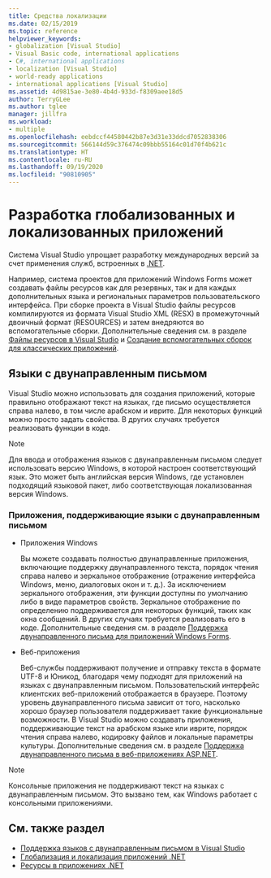 ```yaml
---
title: Средства локализации
ms.date: 02/15/2019
ms.topic: reference
helpviewer_keywords:
- globalization [Visual Studio]
- Visual Basic code, international applications
- C#, international applications
- localization [Visual Studio]
- world-ready applications
- international applications [Visual Studio]
ms.assetid: 4d9815ae-3e80-4b4d-933d-f8309aee18d5
author: TerryGLee
ms.author: tglee
manager: jillfra
ms.workload:
- multiple
ms.openlocfilehash: eebdccf44580442b87e3d31e33ddcd7052838306
ms.sourcegitcommit: 566144d59c376474c09bbb55164c01d70f4b621c
ms.translationtype: HT
ms.contentlocale: ru-RU
ms.lasthandoff: 09/19/2020
ms.locfileid: "90810905"
---
```

# <a name="develop-globalized-and-localized-apps"></a>Разработка глобализованных и локализованных приложений

Система Visual Studio упрощает разработку международных версий за счет применения служб, встроенных в [.NET](/dotnet/standard/globalization-localization/).

Например, система проектов для приложений Windows Forms может создавать файлы ресурсов как для резервных, так и для каждых дополнительных языка и региональных параметров пользовательского интерфейса. При сборке проекта в Visual Studio файлы ресурсов компилируются из формата Visual Studio XML (RESX) в промежуточный двоичный формат (RESOURCES) и затем внедряются во вспомогательные сборки. Дополнительные сведения см. в разделе [Файлы ресурсов в Visual Studio](/dotnet/framework/resources/creating-resource-files-for-desktop-apps#VSResFiles) и [Создание вспомогательных сборок для классических приложений](/dotnet/framework/resources/creating-satellite-assemblies-for-desktop-apps).

## <a name="bidirectional-languages"></a>Языки с двунаправленным письмом

Visual Studio можно использовать для создания приложений, которые правильно отображают текст на языках, где письмо осуществляется справа налево, в том числе арабском и иврите. Для некоторых функций можно просто задать свойства. В других случаях требуется реализовать функции в коде.

> [!NOTE]
> Для ввода и отображения языков с двунаправленным письмом следует использовать версию Windows, в которой настроен соответствующий язык. Это может быть английская версия Windows, где установлен подходящий языковой пакет, либо соответствующая локализованная версия Windows.

### <a name="apps-that-support-bidirectional-languages"></a>Приложения, поддерживающие языки с двунаправленным письмом

- Приложения Windows

   Вы можете создавать полностью двунаправленные приложения, включающие поддержку двунаправленного текста, порядок чтения справа налево и зеркальное отображение (отражение интерфейса Windows, меню, диалоговых окон и т. д.). За исключением зеркального отображения, эти функции доступны по умолчанию либо в виде параметров свойств. Зеркальное отображение по определению поддерживается для некоторых функций, таких как окна сообщений. В других случаях требуется реализовать его в коде. Дополнительные сведения см. в разделе [Поддержка двунаправленного письма для приложений Windows Forms](/dotnet/framework/winforms/advanced/bi-directional-support-for-windows-forms-applications).

- Веб-приложения

   Веб-службы поддерживают получение и отправку текста в формате UTF-8 и Юникод, благодаря чему подходят для приложений на языках с двунаправленным письмом. Пользовательский интерфейс клиентских веб-приложений отображается в браузере. Поэтому уровень двунаправленного письма зависит от того, насколько хорошо браузер пользователя поддерживает такие функциональные возможности. В Visual Studio можно создавать приложения, поддерживающие текст на арабском языке или иврите, порядок чтения справа налево, кодировку файлов и локальные параметры культуры. Дополнительные сведения см. в разделе [Поддержка двунаправленного письма в веб-приложениях ASP.NET](/previous-versions/6eedwbtt(v=vs.140)).

> [!NOTE]
> Консольные приложения не поддерживают текст на языках с двунаправленным письмом. Это вызвано тем, как Windows работает с консольными приложениями.

## <a name="see-also"></a>См. также раздел

- [Поддержка языков с двунаправленным письмом в Visual Studio](use-bidirectional-languages.md)
- [Глобализация и локализация приложений .NET](/dotnet/standard/globalization-localization/)
- [Ресурсы в приложениях .NET](/dotnet/framework/resources/)